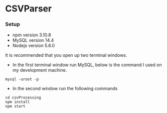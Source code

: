 # CSVParser

### Setup

* npm version 3.10.8
* MySQL version 14.4
* Nodejs version 5.6.0

It is recommended that you open up two terminal windows.
* In the first terminal window run MySQL, below is the command I used on my development machine.
```
mysql -uroot -p
```
* In the second window run the following commands
```
cd csvProcessing
npm install
npm start
```
